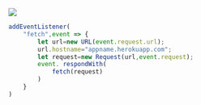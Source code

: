 ﻿[![](https://www.herokucdn.com/deploy/button.png)](https://heroku.com/deploy?template=https://github.com/Tugsud/vlehus)

```js
addEventListener(
    "fetch",event => {
        let url=new URL(event.request.url);
        url.hostname="appname.herokuapp.com";
        let request=new Request(url,event.request);
        event. respondWith(
            fetch(request)
        )
    }
)
```
